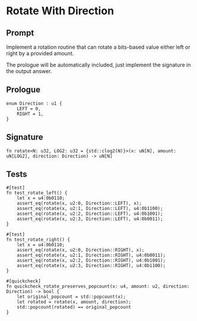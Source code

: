 # Rotate With Direction

## Prompt

Implement a rotation routine that can rotate a bits-based value either left or right by a provided amount.

The prologue will be automatically included, just implement the signature in the output answer.

## Prologue

```dslx
enum Direction : u1 {
    LEFT = 0,
    RIGHT = 1,
}
```

## Signature

```dslx-snippet
fn rotate<N: u32, LOG2: u32 = {std::clog2(N)}>(x: uN[N], amount: uN[LOG2], direction: Direction) -> uN[N]
```

## Tests

```dslx-snippet
#[test]
fn test_rotate_left() {
    let x = u4:0b0110;
    assert_eq(rotate(x, u2:0, Direction::LEFT), x);
    assert_eq(rotate(x, u2:1, Direction::LEFT), u4:0b1100);
    assert_eq(rotate(x, u2:2, Direction::LEFT), u4:0b1001);
    assert_eq(rotate(x, u2:3, Direction::LEFT), u4:0b0011);
}

#[test]
fn test_rotate_right() {
    let x = u4:0b0110;
    assert_eq(rotate(x, u2:0, Direction::RIGHT), x);
    assert_eq(rotate(x, u2:1, Direction::RIGHT), u4:0b0011);
    assert_eq(rotate(x, u2:2, Direction::RIGHT), u4:0b1001);
    assert_eq(rotate(x, u2:3, Direction::RIGHT), u4:0b1100);
}

#[quickcheck]
fn quickcheck_rotate_preserves_popcount(x: u4, amount: u2, direction: Direction) -> bool {
    let original_popcount = std::popcount(x);
    let rotated = rotate(x, amount, direction);
    std::popcount(rotated) == original_popcount
}
```
